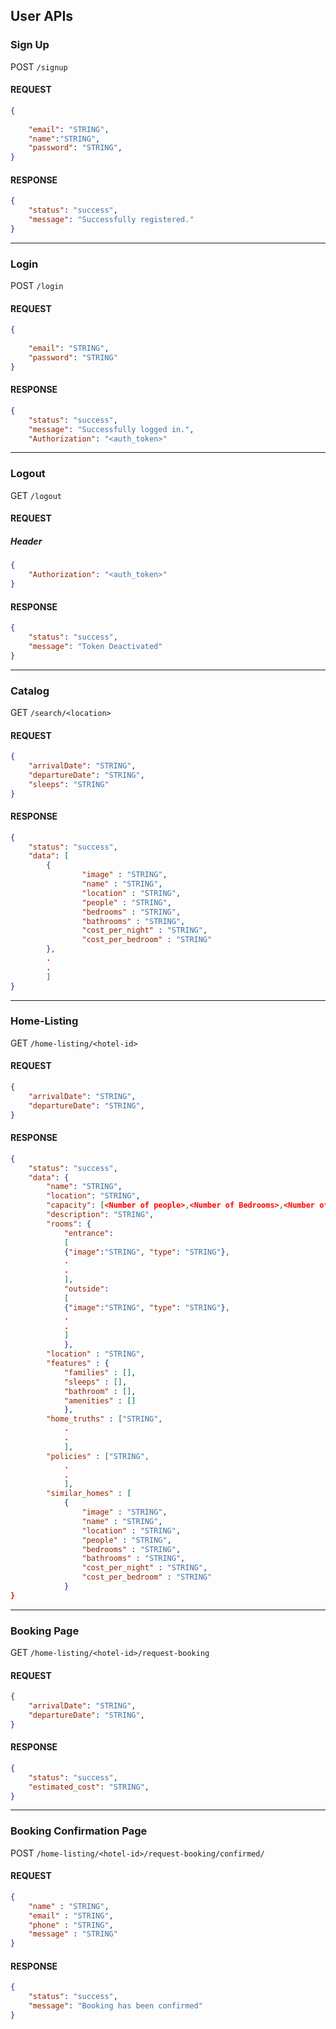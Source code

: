 ## User APIs


### Sign Up

POST `/signup`

#### REQUEST

```json
{
     
	"email": "STRING",
	"name":"STRING",
	"password": "STRING",
}
```

#### RESPONSE

```json
{
    "status": "success",
    "message": "Successfully registered."
}
```

----

### Login

POST `/login`

#### REQUEST

```json
{
     
	"email": "STRING",
	"password": "STRING"
}
```

#### RESPONSE

```json
{
    "status": "success",
    "message": "Successfully logged in.",
    "Authorization": "<auth_token>"
```

----

### Logout

GET `/logout`

#### REQUEST

##### Header
```json
{
    "Authorization": "<auth_token>"
}
```

#### RESPONSE

```json
{
    "status": "success",
    "message": "Token Deactivated"
}
```
----

### Catalog

GET `/search/<location>`

#### REQUEST

```json
{
	"arrivalDate": "STRING",
	"departureDate": "STRING",
    "sleeps": "STRING"
}
```

#### RESPONSE

```json
{
    "status": "success",
    "data": [
        {
                "image" : "STRING",
                "name" : "STRING",
                "location" : "STRING",
                "people" : "STRING",
                "bedrooms" : "STRING",
                "bathrooms" : "STRING",
                "cost_per_night" : "STRING",
                "cost_per_bedroom" : "STRING"
        },
        .
        .
        ]
}
```

----

### Home-Listing

GET `/home-listing/<hotel-id>`

#### REQUEST

```json
{
	"arrivalDate": "STRING",
	"departureDate": "STRING",
}
```

#### RESPONSE

```json
{
    "status": "success",
    "data": {
        "name": "STRING", 
        "location": "STRING", 
        "capacity": [<Number of people>,<Number of Bedrooms>,<Number of Bathrooms>],
        "description": "STRING",
        "rooms": {
            "entrance":
            [
            {"image":"STRING", "type": "STRING"},
            .
            .
            ],
            "outside":
            [
            {"image":"STRING", "type": "STRING"},
            .
            .
            ]
            },
        "location" : "STRING",
        "features" : {
            "families" : [],
            "sleeps" : [],
            "bathroom" : [],
            "amenities" : []
            },
        "home_truths" : ["STRING",
            .
            .
            ],
        "policies" : ["STRING",
            .
            .
            ],
        "similar_homes" : [
            {
                "image" : "STRING",
                "name" : "STRING",
                "location" : "STRING",
                "people" : "STRING",
                "bedrooms" : "STRING",
                "bathrooms" : "STRING",
                "cost_per_night" : "STRING",
                "cost_per_bedroom" : "STRING"
            }
}
```

-----

### Booking Page

GET `/home-listing/<hotel-id>/request-booking`

#### REQUEST

```json
{
	"arrivalDate": "STRING",
	"departureDate": "STRING",
}
```

#### RESPONSE

```json
{
    "status": "success",
    "estimated_cost": "STRING",
}
```
-----

### Booking Confirmation Page

POST `/home-listing/<hotel-id>/request-booking/confirmed/`

#### REQUEST

```json
{
	"name" : "STRING",
    "email" : "STRING",
    "phone" : "STRING",
    "message" : "STRING"
}
```

#### RESPONSE

```json
{
    "status": "success",
    "message": "Booking has been confirmed"
}

```